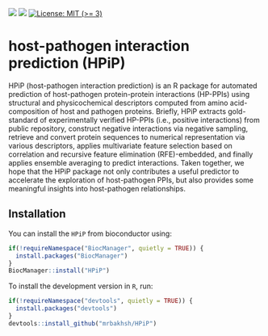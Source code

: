 <!-- badges: start -->
<!-- badger::badge_codecov() -->
<!-- copied from MungeSumstats README.Rmd -->
<!-- badger::badge_lifecycle("stable", "green") -->
<!-- badger::badge_last_commit()  -->
<!-- badger::badge_license() -->
[![](https://img.shields.io/badge/lifecycle-stable-green.svg)](https://lifecycle.r-lib.org/articles/stages.html#stable)
[![](https://img.shields.io/github/last-commit/mrbakhsh/HPiP.svg)](https://github.com/mrbakhsh/HPiP/commits/master)
[![License: MIT (&gt;=
3)](https://img.shields.io/badge/license-MIT-blue.svg)](https://cran.r-project.org/web/licenses/MIT)
<!-- badges: end -->

# host-pathogen interaction prediction (HPiP)

HPiP (host-pathogen interaction prediction) is an R package for automated prediction of host-pathogen protein-protein interactions (HP-PPIs) using structural and physicochemical descriptors computed from amino acid-composition of host and pathogen proteins. Briefly, HPiP extracts gold-standard of experimentally verified HP-PPIs (i.e., positive interactions) from public repository, construct negative interactions via negative sampling, retrieve and convert protein sequences to numerical representation via various descriptors, applies multivariate feature selection based on correlation and recursive feature elimination (RFE)-embedded, and finally applies ensemble averaging to predict interactions. Taken together, we hope that the HPiP package not only contributes a useful predictor to accelerate the exploration of host-pathogen PPIs, but also provides some meaningful insights into host-pathogen relationships.
## Installation

You can install the `HPiP` from bioconductor using:

```r
if(!requireNamespace("BiocManager", quietly = TRUE)) {
  install.packages("BiocManager") 
}
BiocManager::install("HPiP")
```

To install the development version in `R`, run:
  
```r
if(!requireNamespace("devtools", quietly = TRUE)) {
  install.packages("devtools") 
}
devtools::install_github("mrbakhsh/HPiP")
```

